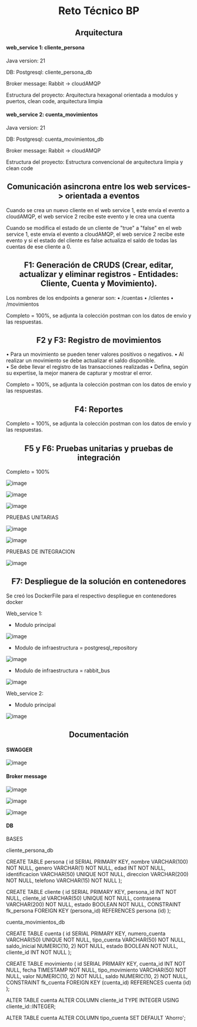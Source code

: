 <h1 align="center">Reto Técnico BP</h1>


<h2 align="center">Arquitectura  </h2>


<h4>web_service 1: cliente_persona</h4>

Java version: 21

DB: Postgresql:  cliente_persona_db

Broker message: Rabbit -> cloudAMQP


Estructura del proyecto: Arquitectura hexagonal orientada a modulos y puertos, clean code, arquitectura limpia


<h4>web_service 2: cuenta_movimientos</h4>


Java version: 21

DB: Postgresql: cuenta_movimientos_db

Broker message: Rabbit -> cloudAMQP

Estructura del proyecto: Estructura convencional de  arquitectura limpia y clean code


<h2 align="center">Comunicación asincrona  entre los web services-> orientada a eventos </h2>


Cuando se crea un nuevo cliente en el web service 1, este envía el evento a cloudAMQP, el web service 2 recibe este evento y le crea una cuenta



Cuando se modifica el estado de un  cliente de "true" a "false" en el web service 1, este envía el evento a cloudAMQP, el web service 2 recibe este evento y si el estado del cliente es false actualiza el saldo de todas las  cuentas de ese cliente a 0.



<h2 align="center">F1: Generación de CRUDS (Crear, editar, actualizar y eliminar registros - Entidades: Cliente, 
Cuenta y Movimiento). </h2>


Los nombres de los endpoints a generar son: 
• /cuentas 
• /clientes 
• /movimientos 


Completo = 100%, se adjunta la colección postman con los datos de envío y las respuestas.

<h2 align="center">F2 y F3: Registro de movimientos </h2>


• Para un movimiento se pueden tener valores positivos o negativos. 
• Al realizar un movimiento se debe actualizar el saldo disponible.  
• Se debe llevar el registro de las transacciones realizadas 
• Defina, según su expertise, la mejor manera de capturar y mostrar el error. 

Completo = 100%, se adjunta la colección postman con los datos de envío y las respuestas.

<h2 align="center">F4:  Reportes </h2>

Completo = 100%, se adjunta la colección postman con los datos de envío y las respuestas.

<h2 align="center">F5 y F6: Pruebas unitarias y pruebas de integración</h2>



Completo = 100%

![image](https://github.com/user-attachments/assets/52d4a8d4-f332-4d1d-b627-991c0edee4cd)

![image](https://github.com/user-attachments/assets/6dc528e2-6395-4070-b838-67280003f623)

![image](https://github.com/user-attachments/assets/b7ad1e92-0047-48bc-9d85-8fd083b67aec)


PRUEBAS UNITARIAS




![image](https://github.com/user-attachments/assets/d72941d9-1707-4090-a767-a484c4c25eb2)



![image](https://github.com/user-attachments/assets/b265f8de-757c-44ee-a162-a24d2d25b370)



PRUEBAS DE INTEGRACION


![image](https://github.com/user-attachments/assets/c3e62dee-864a-4be1-a46e-369567bfe265)







<h2 align="center">F7: Despliegue de la solución en contenedores </h2>

Se creó los DockerFile para el respectivo despliegue en contenedores docker

Web_service 1:


  - Modulo principal
    
![image](https://github.com/user-attachments/assets/76ebef5d-e598-4c45-ad13-4b470123a727)


  - Modulo de infraestructura = postgresql_repository


![image](https://github.com/user-attachments/assets/f6afac5d-ba9a-4284-9515-243ef41d83b2)


  - Modulo de infraestructura = rabbit_bus


![image](https://github.com/user-attachments/assets/a980dd31-9de8-4ed4-96f5-3746d83317e6)



Web_service 2:


  - Modulo principal

    
![image](https://github.com/user-attachments/assets/fa210b2c-9f3d-4893-911b-46849f257a87)









<h2 align="center">Documentación </h2>


<h4>SWAGGER</h4>


![image](https://github.com/user-attachments/assets/3d47d89d-e40b-4830-8988-e1ce034631c5)




<h4 >Broker message</h4>


![image](https://github.com/user-attachments/assets/03d6de97-1855-4446-86f2-aad0a04b31be)


![image](https://github.com/user-attachments/assets/ea0ef2c2-0ed9-41ca-bdc6-5954822c7055)


![image](https://github.com/user-attachments/assets/b0d1ab94-5bc0-4d3a-bf9b-85f98be13a5e)



<h4>DB</h4>


BASES

cliente_persona_db


CREATE TABLE persona (
    id SERIAL PRIMARY KEY,
    nombre VARCHAR(100) NOT NULL,
    genero VARCHAR(1) NOT NULL,
    edad INT NOT NULL,
    identificacion VARCHAR(50) UNIQUE NOT NULL,
    direccion VARCHAR(200) NOT NULL,
    telefono VARCHAR(15) NOT NULL
);

CREATE TABLE cliente (
    id SERIAL PRIMARY KEY,
    persona_id INT NOT NULL,
    cliente_id VARCHAR(50) UNIQUE NOT NULL,
    contrasena VARCHAR(200) NOT NULL,
    estado BOOLEAN NOT NULL,
    CONSTRAINT fk_persona FOREIGN KEY (persona_id) REFERENCES persona (id)
);


cuenta_movimientos_db



CREATE TABLE cuenta (
    id SERIAL PRIMARY KEY,
    numero_cuenta VARCHAR(50) UNIQUE NOT NULL,
    tipo_cuenta VARCHAR(50) NOT NULL,
    saldo_inicial NUMERIC(10, 2) NOT NULL,
    estado BOOLEAN NOT NULL,
    cliente_id INT NOT NULL
);






CREATE TABLE movimiento (
    id SERIAL PRIMARY KEY,
    cuenta_id INT NOT NULL,
    fecha TIMESTAMP NOT NULL,
    tipo_movimiento VARCHAR(50) NOT NULL,
    valor NUMERIC(10, 2) NOT NULL,
    saldo NUMERIC(10, 2) NOT NULL,
    CONSTRAINT fk_cuenta FOREIGN KEY (cuenta_id) REFERENCES cuenta (id)
);


ALTER TABLE cuenta
ALTER COLUMN cliente_id TYPE INTEGER USING cliente_id::INTEGER;

ALTER TABLE cuenta
ALTER COLUMN tipo_cuenta SET DEFAULT 'Ahorro';

